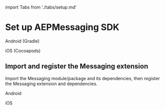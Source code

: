 import Tabs from './tabs/setup.md'

#  Set up AEPMessaging SDK

<TabsBlock orientation="horizontal" slots="heading, content" repeat="1"/>

Android (Gradle)

<Tabs query="platform=android&task=install"/>

<TabsBlock orientation="horizontal" slots="heading, content" repeat="1"/>

iOS (Cocoapods)

<Tabs query="platform=ios&task=install"/>

## Import and register the Messaging extension

Import the Messaging module/package and its dependencies, then register the Messaging extension and dependencies.

<TabsBlock orientation="horizontal" slots="heading, content" repeat="1"/>

Android

<Tabs query="platform=android&task=register"/>

<TabsBlock orientation="horizontal" slots="heading, content" repeat="1"/>

iOS

<Tabs query="platform=ios&task=register"/>
